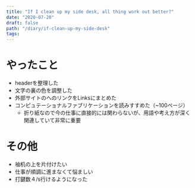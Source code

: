 ```yaml
---
title: "If I clean up my side desk, all thing work out better?"
date: "2020-07-20"
draft: false
path: "/diary/if-clean-up-my-side-desk"
tags: 
---
```


# やったこと

+ headerを整理した
+ 文字の裏の色を調整した
+ 外部サイトのへのリンクをLinksにまとめた
+ コンピュテーショナルファブリケーションを読みすすめた（~100ページ）
  + 折り紙なので今の仕事に直接的には関わらないが、用語や考え方が深く関連していて非常に重要
  
# その他

+ 袖机の上を片付けたい
+ 仕事が順調に進まなくて悩ましい
+ 打鍵数４/s行けるようになった
